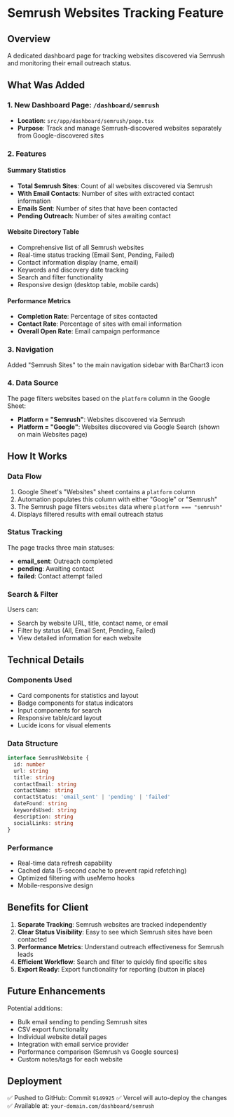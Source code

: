 # Semrush Websites Tracking Feature

## Overview
A dedicated dashboard page for tracking websites discovered via Semrush and monitoring their email outreach status.

## What Was Added

### 1. New Dashboard Page: `/dashboard/semrush`
- **Location**: `src/app/dashboard/semrush/page.tsx`
- **Purpose**: Track and manage Semrush-discovered websites separately from Google-discovered sites

### 2. Features

#### Summary Statistics
- **Total Semrush Sites**: Count of all websites discovered via Semrush
- **With Email Contacts**: Number of sites with extracted contact information
- **Emails Sent**: Number of sites that have been contacted
- **Pending Outreach**: Number of sites awaiting contact

#### Website Directory Table
- Comprehensive list of all Semrush websites
- Real-time status tracking (Email Sent, Pending, Failed)
- Contact information display (name, email)
- Keywords and discovery date tracking
- Search and filter functionality
- Responsive design (desktop table, mobile cards)

#### Performance Metrics
- **Completion Rate**: Percentage of sites contacted
- **Contact Rate**: Percentage of sites with email information
- **Overall Open Rate**: Email campaign performance

### 3. Navigation
Added "Semrush Sites" to the main navigation sidebar with BarChart3 icon

### 4. Data Source

The page filters websites based on the `platform` column in the Google Sheet:
- **Platform = "Semrush"**: Websites discovered via Semrush
- **Platform = "Google"**: Websites discovered via Google Search (shown on main Websites page)

## How It Works

### Data Flow
1. Google Sheet's "Websites" sheet contains a `platform` column
2. Automation populates this column with either "Google" or "Semrush"
3. The Semrush page filters `websites` data where `platform === "semrush"`
4. Displays filtered results with email outreach status

### Status Tracking
The page tracks three main statuses:
- **email_sent**: Outreach completed
- **pending**: Awaiting contact
- **failed**: Contact attempt failed

### Search & Filter
Users can:
- Search by website URL, title, contact name, or email
- Filter by status (All, Email Sent, Pending, Failed)
- View detailed information for each website

## Technical Details

### Components Used
- Card components for statistics and layout
- Badge components for status indicators
- Input components for search
- Responsive table/card layout
- Lucide icons for visual elements

### Data Structure
```typescript
interface SemrushWebsite {
  id: number
  url: string
  title: string
  contactEmail: string
  contactName: string
  contactStatus: 'email_sent' | 'pending' | 'failed'
  dateFound: string
  keywordsUsed: string
  description: string
  socialLinks: string
}
```

### Performance
- Real-time data refresh capability
- Cached data (5-second cache to prevent rapid refetching)
- Optimized filtering with useMemo hooks
- Mobile-responsive design

## Benefits for Client

1. **Separate Tracking**: Semrush websites are tracked independently
2. **Clear Status Visibility**: Easy to see which Semrush sites have been contacted
3. **Performance Metrics**: Understand outreach effectiveness for Semrush leads
4. **Efficient Workflow**: Search and filter to quickly find specific sites
5. **Export Ready**: Export functionality for reporting (button in place)

## Future Enhancements

Potential additions:
- Bulk email sending to pending Semrush sites
- CSV export functionality
- Individual website detail pages
- Integration with email service provider
- Performance comparison (Semrush vs Google sources)
- Custom notes/tags for each website

## Deployment

✅ Pushed to GitHub: Commit `9149925`
✅ Vercel will auto-deploy the changes
✅ Available at: `your-domain.com/dashboard/semrush`

